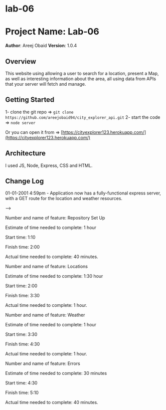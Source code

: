 # lab-06

# Project Name: Lab-06

**Author**: Areej Obaid
**Version**: 1.0.4

## Overview
This website using allowing a user to search for a location, present a Map, as well as interesting information about the area, all using data from APIs that your server will fetch and manage.

## Getting Started
<!-- What are the steps that a user must take in order to build this app on their own machine and get it running? -->
1- clone the git repo => `git clone https://github.com/areejobaid94/city_explorer_api.git`
2- start the code => `node server`

Or you can open it from => [https://cityexplorer123.herokuapp.com/](https://cityexplorer123.herokuapp.com/)

## Architecture
<!-- Provide a detailed description of the application design. What technologies (languages, libraries, etc) you're using, and any other relevant design information. -->
I used JS, Node, Express, CSS and HTML. 

## Change Log

01-01-2001 4:59pm - Application now has a fully-functional express server, with a GET route for the location and weather resources.

<!-- Use this area to document the iterative changes made to your application as each feature is successfully implemented. Use time stamps. Here's an examples:

01-01-2001 4:59pm - Application now has a fully-functional express server, with a GET route for the location resource.

## Credits and Collaborations
<!-- Give credit (and a link) to other people or resources that helped you build this application. -->
-->

Number and name of feature:  Repository Set Up

Estimate of time needed to complete: 1 hour

Start time: 1:10

Finish time: 2:00

Actual time needed to complete: 40 minutes.


Number and name of feature:  Locations

Estimate of time needed to complete: 1:30 hour

Start time:  2:00

Finish time:  3:30

Actual time needed to complete: 1 hour.



Number and name of feature:  Weather

Estimate of time needed to complete: 1 hour

Start time:  3:30

Finish time:  4:30

Actual time needed to complete: 1 hour.



Number and name of feature:  Errors

Estimate of time needed to complete: 30 minutes

Start time:  4:30

Finish time:  5:10

Actual time needed to complete: 40 minutes.
